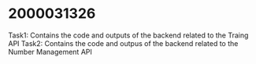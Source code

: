 # 2000031326
Task1: 
Contains the code and outputs of the backend related to the Traing API
Task2: 
Contains the code and outpus of the backend related to the Number Management API
